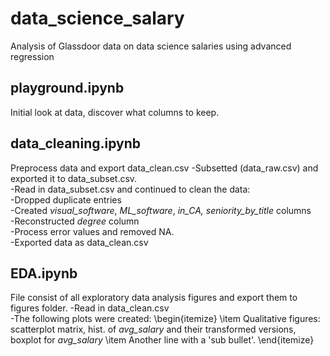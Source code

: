 # data_science_salary
Analysis of Glassdoor data on data science salaries using advanced regression


## playground.ipynb
Initial look at data, discover what columns to keep.

## data_cleaning.ipynb
Preprocess data and export data_clean.csv
-Subsetted (data_raw.csv) and exported it to data_subset.csv.\
-Read in data_subset.csv and continued to clean the data:\
-Dropped duplicate entries\
-Created *visual_software*, *ML_software*, *in_CA, seniority_by_title* columns\
-Reconstructed *degree* column \
-Process error values and removed NA.\
-Exported data as data_clean.csv


## EDA.ipynb
File consist of all exploratory data analysis figures and export them to figures folder.
-Read in data_clean.csv\
-The following plots were created:
 \begin{itemize}
    \item Qualitative figures: scatterplot matrix, hist. of *avg_salary* and their transformed versions, boxplot for *avg_salary*
    \item Another line with a 'sub bullet'.
  \end{itemize}



